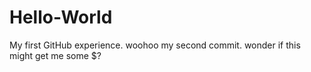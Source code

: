 # Hello-World
My first GitHub experience.
woohoo my second commit. wonder if this might get me some $?
